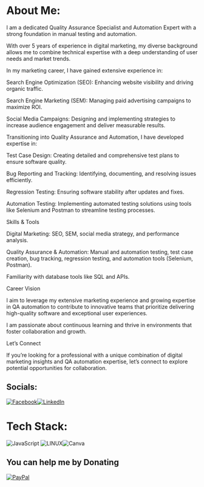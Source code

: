 #  About Me:
I am a dedicated Quality Assurance Specialist and Automation Expert with a strong foundation in manual testing and automation. 

With over 5 years of experience in digital marketing, my diverse background allows me to combine technical expertise with a deep understanding of user needs and market trends.

In my marketing career, I have gained extensive experience in:

Search Engine Optimization (SEO): Enhancing website visibility and driving organic traffic.

Search Engine Marketing (SEM): Managing paid advertising campaigns to maximize ROI.

Social Media Campaigns: Designing and implementing strategies to increase audience engagement and deliver measurable results.

Transitioning into Quality Assurance and Automation, I have developed expertise in:

Test Case Design: Creating detailed and comprehensive test plans to ensure software quality.

Bug Reporting and Tracking: Identifying, documenting, and resolving issues efficiently.

Regression Testing: Ensuring software stability after updates and fixes.

Automation Testing: Implementing automated testing solutions using tools like Selenium and Postman to streamline testing processes.

Skills & Tools

Digital Marketing: SEO, SEM, social media strategy, and performance analysis.

Quality Assurance & Automation: Manual and automation testing, test case creation, bug tracking, regression testing, and automation tools (Selenium, Postman).

Familiarity with database tools like SQL and APIs.

Career Vision

I aim to leverage my extensive marketing experience and growing expertise in QA automation to contribute to innovative teams that prioritize delivering high-quality software and exceptional user experiences. 

I am passionate about continuous learning and thrive in environments that foster collaboration and growth.

Let’s Connect

If you’re looking for a professional with a unique combination of digital marketing insights and QA automation expertise, let’s connect to explore potential opportunities for collaboration.

## Socials:
[![Facebook](https://img.shields.io/badge/Facebook-%231877F2.svg?logo=Facebook&logoColor=white)](https://facebook.com/mamobarjos)[![LinkedIn](https://img.shields.io/badge/LinkedIn-%230077B5.svg?logo=linkedin&logoColor=white)](https://linkedin.com/in/mamobarjos) 
# Tech Stack:
![JavaScript](https://img.shields.io/badge/javascript-%23323330.svg?style=plastic&logo=javascript&logoColor=%23F7DF1E) ![LINUX](https://img.shields.io/badge/Linux-FCC624?style=plastic&logo=linux&logoColor=black)![Canva](https://img.shields.io/badge/Canva-%2300C4CC.svg?style=plastic&logo=Canva&logoColor=white) 

  ## You can help me by Donating
  [![PayPal](https://img.shields.io/badge/PayPal-00457C?style=for-the-badge&logo=paypal&logoColor=white)](https://paypal.me/mamobarjos) 

  
<!-- Proudly created with GPRM ( https://gprm.itsvg.in ) -->
